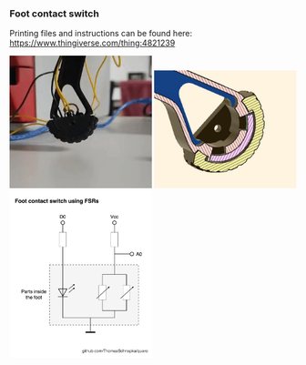 ### Foot contact switch

Printing files and instructions can be found here:
https://www.thingiverse.com/thing:4821239

<img src="https://raw.githubusercontent.com/ThomasSchnapka/quaro/master/media/foot_contact_switches_test.gif" width="250">
<img src="https://raw.githubusercontent.com/ThomasSchnapka/quaro/master/Hardware/Foot_contact_switch/foot_sensor_crosssection.jpg" width="250">
<img src="https://raw.githubusercontent.com/ThomasSchnapka/quaro/master/Hardware/Foot_contact_switch/foot_sensor_scheme.png" width="250">
